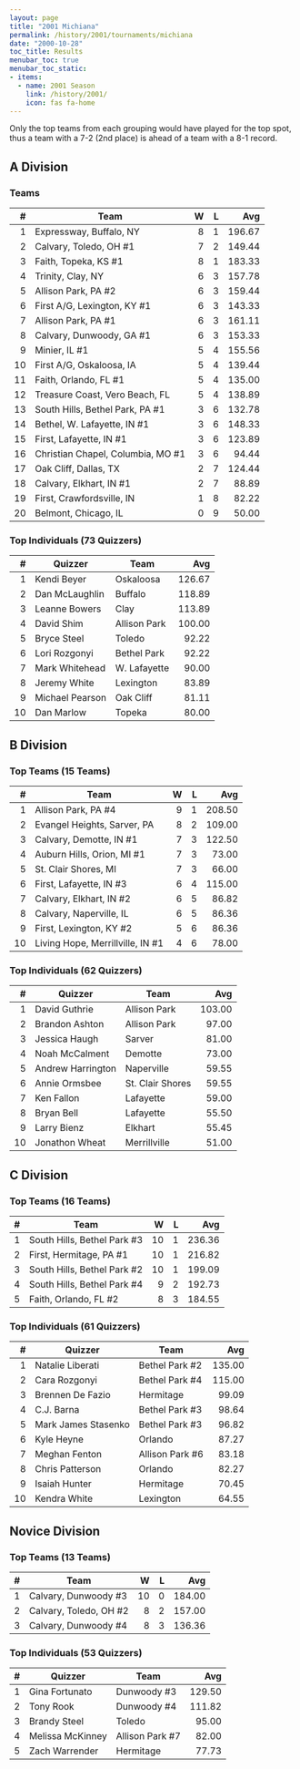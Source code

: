 ```yaml
---
layout: page
title: "2001 Michiana"
permalink: /history/2001/tournaments/michiana
date: "2000-10-28"
toc_title: Results
menubar_toc: true
menubar_toc_static:
- items:
  - name: 2001 Season
    link: /history/2001/
    icon: fas fa-home
---
```


Only the top teams from each grouping would have played for the top
spot, thus a team with a 7-2 (2nd place) is ahead of a team with a
8-1 record.

## A Division

### Teams

|    # | Team                              |    W |    L |    Avg |
| ---: | --------------------------------- | ---: | ---: | -----: |
|    1 | Expressway, Buffalo, NY           |    8 |    1 | 196.67 |
|    2 | Calvary, Toledo, OH #1            |    7 |    2 | 149.44 |
|    3 | Faith, Topeka, KS #1              |    8 |    1 | 183.33 |
|    4 | Trinity, Clay, NY                 |    6 |    3 | 157.78 |
|    5 | Allison Park, PA #2               |    6 |    3 | 159.44 |
|    6 | First A/G, Lexington, KY #1       |    6 |    3 | 143.33 |
|    7 | Allison Park, PA #1               |    6 |    3 | 161.11 |
|    8 | Calvary, Dunwoody, GA #1          |    6 |    3 | 153.33 |
|    9 | Minier, IL #1                     |    5 |    4 | 155.56 |
|   10 | First A/G, Oskaloosa, IA          |    5 |    4 | 139.44 |
|   11 | Faith, Orlando, FL #1             |    5 |    4 | 135.00 |
|   12 | Treasure Coast, Vero Beach, FL    |    5 |    4 | 138.89 |
|   13 | South Hills, Bethel Park, PA #1   |    3 |    6 | 132.78 |
|   14 | Bethel, W. Lafayette, IN #1       |    3 |    6 | 148.33 |
|   15 | First, Lafayette, IN #1           |    3 |    6 | 123.89 |
|   16 | Christian Chapel, Columbia, MO #1 |    3 |    6 |  94.44 |
|   17 | Oak Cliff, Dallas, TX             |    2 |    7 | 124.44 |
|   18 | Calvary, Elkhart, IN #1           |    2 |    7 |  88.89 |
|   19 | First, Crawfordsville, IN         |    1 |    8 |  82.22 |
|   20 | Belmont, Chicago, IL              |    0 |    9 |  50.00 |

### Top Individuals (73 Quizzers)

|    # | Quizzer         | Team         |    Avg |
| ---: | --------------- | ------------ | -----: |
|    1 | Kendi Beyer     | Oskaloosa    | 126.67 |
|    2 | Dan McLaughlin  | Buffalo      | 118.89 |
|    3 | Leanne Bowers   | Clay         | 113.89 |
|    4 | David Shim      | Allison Park | 100.00 |
|    5 | Bryce Steel     | Toledo       |  92.22 |
|    6 | Lori Rozgonyi   | Bethel Park  |  92.22 |
|    7 | Mark Whitehead  | W. Lafayette |  90.00 |
|    8 | Jeremy White    | Lexington    |  83.89 |
|    9 | Michael Pearson | Oak Cliff    |  81.11 |
|   10 | Dan Marlow      | Topeka       |  80.00 |

## B Division

### Top Teams (15 Teams)

|    # | Team                             |    W |    L |    Avg |
| ---: | -------------------------------- | ---: | ---: | -----: |
|    1 | Allison Park, PA #4              |    9 |    1 | 208.50 |
|    2 | Evangel Heights, Sarver, PA      |    8 |    2 | 109.00 |
|    3 | Calvary, Demotte, IN #1          |    7 |    3 | 122.50 |
|    4 | Auburn Hills, Orion, MI #1       |    7 |    3 |  73.00 |
|    5 | St. Clair Shores, MI             |    7 |    3 |  66.00 |
|    6 | First, Lafayette, IN #3          |    6 |    4 | 115.00 |
|    7 | Calvary, Elkhart, IN #2          |    6 |    5 |  86.82 |
|    8 | Calvary, Naperville, IL          |    6 |    5 |  86.36 |
|    9 | First, Lexington, KY #2          |    5 |    6 |  86.36 |
|   10 | Living Hope, Merrillville, IN #1 |    4 |    6 |  78.00 |

### Top Individuals (62 Quizzers)

|    # | Quizzer           | Team             |    Avg |
| ---: | ----------------- | ---------------- | -----: |
|    1 | David Guthrie     | Allison Park     | 103.00 |
|    2 | Brandon Ashton    | Allison Park     |  97.00 |
|    3 | Jessica Haugh     | Sarver           |  81.00 |
|    4 | Noah McCalment    | Demotte          |  73.00 |
|    5 | Andrew Harrington | Naperville       |  59.55 |
|    6 | Annie Ormsbee     | St. Clair Shores |  59.55 |
|    7 | Ken Fallon        | Lafayette        |  59.00 |
|    8 | Bryan Bell        | Lafayette        |  55.50 |
|    9 | Larry Bienz       | Elkhart          |  55.45 |
|   10 | Jonathon Wheat    | Merrillville     |  51.00 |

## C Division

### Top Teams (16 Teams)

|    # | Team                        |    W |    L |    Avg |
| ---: | --------------------------- | ---: | ---: | -----: |
|    1 | South Hills, Bethel Park #3 |   10 |    1 | 236.36 |
|    2 | First, Hermitage, PA #1     |   10 |    1 | 216.82 |
|    3 | South Hills, Bethel Park #2 |   10 |    1 | 199.09 |
|    4 | South Hills, Bethel Park #4 |    9 |    2 | 192.73 |
|    5 | Faith, Orlando, FL #2       |    8 |    3 | 184.55 |

### Top Individuals (61 Quizzers)

|    # | Quizzer             | Team            |    Avg |
| ---: | ------------------- | --------------- | -----: |
|    1 | Natalie Liberati    | Bethel Park #2  | 135.00 |
|    2 | Cara Rozgonyi       | Bethel Park #4  | 115.00 |
|    3 | Brennen De Fazio    | Hermitage       |  99.09 |
|    4 | C.J. Barna          | Bethel Park #3  |  98.64 |
|    5 | Mark James Stasenko | Bethel Park #3  |  96.82 |
|    6 | Kyle Heyne          | Orlando         |  87.27 |
|    7 | Meghan Fenton       | Allison Park #6 |  83.18 |
|    8 | Chris Patterson     | Orlando         |  82.27 |
|    9 | Isaiah Hunter       | Hermitage       |  70.45 |
|   10 | Kendra White        | Lexington       |  64.55 |

## Novice Division

### Top Teams (13 Teams)

|    # | Team                   |    W |    L |    Avg |
| ---: | ---------------------- | ---: | ---: | -----: |
|    1 | Calvary, Dunwoody #3   |   10 |    0 | 184.00 |
|    2 | Calvary, Toledo, OH #2 |    8 |    2 | 157.00 |
|    3 | Calvary, Dunwoody #4   |    8 |    3 | 136.36 |

### Top Individuals (53 Quizzers)

|    # | Quizzer          | Team            |    Avg |
| ---: | ---------------- | --------------- | -----: |
|    1 | Gina Fortunato   | Dunwoody #3     | 129.50 |
|    2 | Tony Rook        | Dunwoody #4     | 111.82 |
|    3 | Brandy Steel     | Toledo          |  95.00 |
|    4 | Melissa McKinney | Allison Park #7 |  82.00 |
|    5 | Zach Warrender   | Hermitage       |  77.73 |

